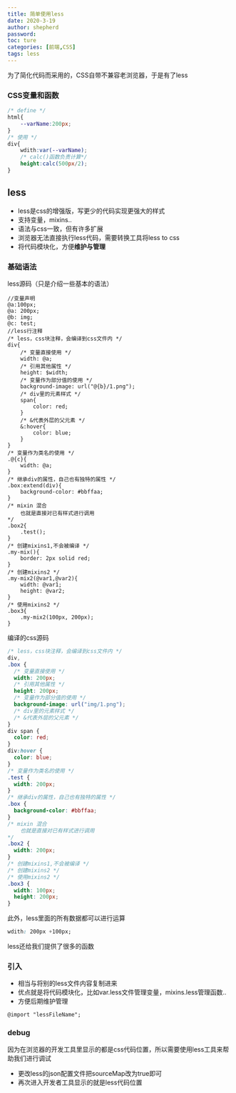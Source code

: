 ```yaml
---
title: 简单使用less
date: 2020-3-19
author: shepherd 
password:
toc: ture
categories: [前端,CSS]
tags: less
---
```


为了简化代码而采用的，CSS自带不兼容老浏览器，于是有了less

<!-- more -->

### CSS变量和函数

```css
/* define */
html{
	--varName:200px;
}
/* 使用 */
div{
	wdith:var(--varName);
    /* calc()函数负责计算*/
    height:calc(500px/2);
}
```

## less

- less是css的增强版，写更少的代码实现更强大的样式
- 支持变量，mixins..
- 语法与css一致，但有许多扩展
- 浏览器无法直接执行less代码，需要转换工具将less to css
- 将代码模块化，方便**维护与管理**

### 基础语法

less源码（只是介绍一些基本的语法）

```less
//变量声明
@a:100px;
@a: 200px;
@b: img;
@c: test;
//less行注释
/* less，css块注释，会编译到css文件内 */
div{
    /* 变量直接使用 */
    width: @a;
    /* 引用其他属性 */
    height: $width;
    /* 变量作为部分值的使用 */
    background-image: url("@{b}/1.png");
    /* div里的元素样式 */
    span{
        color: red;
    }
    /* &代表外层的父元素 */
    &:hover{
        color: blue;
    }
}
/* 变量作为类名的使用 */
.@{c}{
    width: @a;
}
/* 继承div的属性，自己也有独特的属性 */
.box:extend(div){
    background-color: #bbffaa;
}
/* mixin 混合 
    也就是直接对已有样式进行调用
*/
.box2{
    .test();
}
/* 创建mixins1,不会被编译 */
.my-mix(){
    border: 2px solid red;
}
/* 创建mixins2 */
.my-mix2(@var1,@var2){
    width: @var1;
    height: @var2;
}
/* 使用mixins2 */
.box3{
    .my-mix2(100px, 200px);
}
```

编译的css源码

```css
/* less，css块注释，会编译到css文件内 */
div,
.box {
  /* 变量直接使用 */
  width: 200px;
  /* 引用其他属性 */
  height: 200px;
  /* 变量作为部分值的使用 */
  background-image: url("img/1.png");
  /* div里的元素样式 */
  /* &代表外层的父元素 */
}
div span {
  color: red;
}
div:hover {
  color: blue;
}
/* 变量作为类名的使用 */
.test {
  width: 200px;
}
/* 继承div的属性，自己也有独特的属性 */
.box {
  background-color: #bbffaa;
}
/* mixin 混合 
    也就是直接对已有样式进行调用
*/
.box2 {
  width: 200px;
}
/* 创建mixins1,不会被编译 */
/* 创建mixins2 */
/* 使用mixins2 */
.box3 {
  width: 100px;
  height: 200px;
}
```

此外，less里面的所有数据都可以进行运算

```css
wdith: 200px +100px;
```

less还给我们提供了很多的函数

### 引入

- 相当与将别的less文件内容复制进来
- 优点就是将代码模块化，比如var.less文件管理变量，mixins.less管理函数..
- 方便后期维护管理

```less
@import "lessFileName";
```

### debug

因为在浏览器的开发工具里显示的都是css代码位置，所以需要使用less工具来帮助我们进行调试

- 更改less的json配置文件把sourceMap改为true即可
- 再次进入开发者工具显示的就是less代码位置

